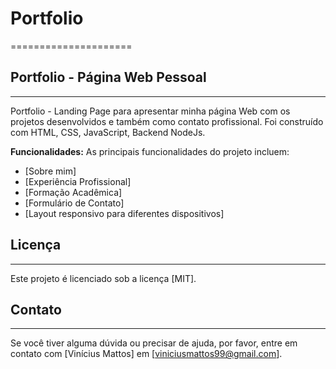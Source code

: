 # Portfolio
=====================

## Portfolio - Página Web Pessoal
------------------------

Portfolio - Landing Page para apresentar minha página Web com os projetos desenvolvidos e também como contato profissional. Foi construído com HTML, CSS, JavaScript, Backend NodeJs.

**Funcionalidades:**
As principais funcionalidades do projeto incluem:

* [Sobre mim]
* [Experiência Profissional]
* [Formação Acadêmica]
* [Formulário de Contato]
* [Layout responsivo para diferentes dispositivos]

## Licença
-------

Este projeto é licenciado sob a licença [MIT].

## Contato
---------

Se você tiver alguma dúvida ou precisar de ajuda, por favor, entre em contato com [Vinícius Mattos] em [viniciusmattos99@gmail.com].
